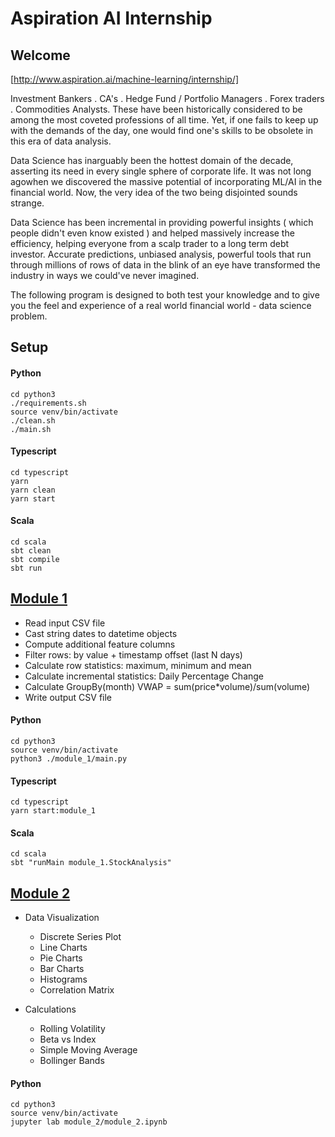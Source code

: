 # Aspiration AI Internship


## Welcome
[http://www.aspiration.ai/machine-learning/internship/]

Investment Bankers . CA's . Hedge Fund / Portfolio Managers . Forex traders . Commodities Analysts. These have been historically considered to be among the most coveted professions of all time. Yet, if one fails to keep up with the demands of the day, one would find one's skills to be obsolete in this era of data analysis.

Data Science has inarguably been the hottest domain of the decade, asserting its need in every single sphere of corporate life. It was not long agowhen we discovered the massive potential of incorporating ML/AI in the financial world. Now, the very idea of the two being disjointed sounds strange.

Data Science has been incremental in providing powerful insights ( which people didn't even know existed ) and helped massively increase the efficiency, helping everyone from a scalp trader to a long term debt investor. Accurate predictions, unbiased analysis, powerful tools that run through millions of rows of data in the blink of an eye have transformed the industry in ways we could've never imagined.

The following program is designed to both test your knowledge and to give you the feel and experience of a real world financial world - data science problem. 


## Setup

#### Python
```
cd python3
./requirements.sh
source venv/bin/activate
./clean.sh
./main.sh
```

#### Typescript
```
cd typescript
yarn
yarn clean
yarn start
```

#### Scala
```
cd scala
sbt clean
sbt compile
sbt run
```


## [Module 1](MODULE_1.md)

- Read input CSV file
- Cast string dates to datetime objects
- Compute additional feature columns
- Filter rows: by value + timestamp offset (last N days)
- Calculate row statistics: maximum, minimum and mean
- Calculate incremental statistics: Daily Percentage Change 
- Calculate GroupBy(month) VWAP = sum(price*volume)/sum(volume)
- Write output CSV file 

#### Python
```
cd python3
source venv/bin/activate
python3 ./module_1/main.py
```

#### Typescript
```
cd typescript
yarn start:module_1
```

#### Scala
```
cd scala
sbt "runMain module_1.StockAnalysis"
```


## [Module 2](MODULE_2.md)

- Data Visualization 
  - Discrete Series Plot
  - Line Charts
  - Pie Charts
  - Bar Charts
  - Histograms
  - Correlation Matrix

- Calculations
  - Rolling Volatility
  - Beta vs Index
  - Simple Moving Average
  - Bollinger Bands
  

#### Python
```
cd python3
source venv/bin/activate
jupyter lab module_2/module_2.ipynb
```
 
